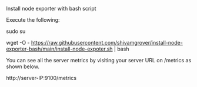 Install node exporter with bash script

Execute the following:

sudo su

wget -O - https://raw.githubusercontent.com/shivamgrover/install-node-exporter-bash/main/install-node-expoter.sh | bash

You can see all the server metrics by visiting your server URL on /metrics as shown below.

http://server-IP:9100/metrics
